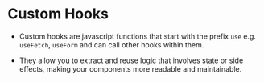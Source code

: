 # Custom Hooks 

- Custom hooks are javascript functions that start with the prefix `use` e.g. `useFetch`, `useForm`  and can call other hooks within them.

- They allow you to extract and reuse logic that involves state or side effects, making your components more readable and maintainable.